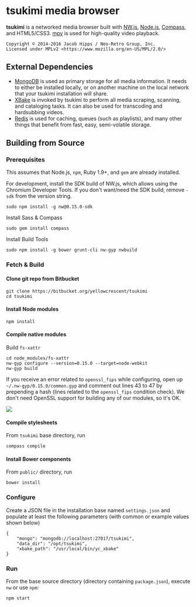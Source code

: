 
# tsukimi media browser

__tsukimi__ is a networked media browser built with [NW.js](http://nwjs.io/), [Node.js](https://nodejs.org/), [Compass](http://compass-style.org/), and HTML5/CSS3. [mpv](https://mpv.io/) is used for high-quality video playback.

```
Copyright © 2014-2016 Jacob Hipps / Neo-Retro Group, Inc.
Licensed under MPLv2 <https://www.mozilla.org/en-US/MPL/2.0/>
```

## External Dependencies

- [MongoDB](https://docs.mongodb.org/manual/installation/) is used as primary storage for all media information. It needs to either be installed locally, or on another machine on the local network that your tsukimi installation will share.
- [XBake](https://bitbucket.org/yellowcrescent/yc_xbake) is invoked by tsukimi to perform all media scraping, scanning, and cataloging tasks. It can also be used for transcoding and hardsubbing videos.
- [Redis](http://redis.io/) is used for caching, queues (such as playlists), and many other things that benefit from fast, easy, semi-volatile storage.


## Building from Source

### Prerequisites

This assumes that Node.js, `npm`, Ruby 1.9+, and `gem` are already installed.

For development, install the SDK build of NW.js, which allows using the Chromium Developer Tools.
If you don't want/need the SDK build, remove `-sdk` from the version string.

```
sudo npm install -g nw@0.15.0-sdk
```

Install Sass & Compass

```
sudo gem install compass
```

Install Build Tools

```
sudo npm install -g bower grunt-cli nw-gyp nwbuild
```

### Fetch & Build

#### Clone git repo from Bitbucket

```
git clone https://bitbucket.org/yellowcrescent/tsukimi
cd tsukimi
```

#### Install Node modules

```
npm install
```

#### Compile native modules

Build `fs-xattr`

```
cd node_modules/fs-xattr
nw-gyp configure --version=0.15.0 --target=node-webkit
nw-gyp build
```

If you receive an error related to `openssl_fips` while configuring,
open up `~/.nw-gyp/0.15.0/common.gyp` and comment out lines 43 to 47
by prepending a hash (lines related to the `openssl_fips` condition check).
We don't need OpenSSL support for building any of our modules, so it's OK.

![](https://ss.ycnrg.org/jotunn_20160527_233435.png)

#### Compile stylesheets

From `tsukimi` base directory, run

```
compass compile
```

#### Install Bower components

From `public/` directory, run

```
bower install
```

### Configure

Create a JSON file in the installation base named `settings.json` and populate at least the
following parameters (with common or example values shown below)

```
{
	"mongo": "mongodb://localhost:27017/tsukimi",
	"data_dir": "/opt/tsukimi",
	"xbake_path": "/usr/local/bin/yc_xbake"
}
```

### Run

From the base source directory (directory containing `package.json`), execute `nw` or use `npm`:

```
npm start
```
